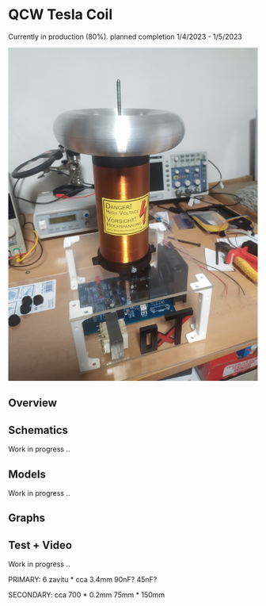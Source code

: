 # QCW Tesla Coil

Currently in production (80%). planned completion 1/4/2023 - 1/5/2023

<img src="images/img1.jpg">

## Overview

## Schematics

Work in progress ..

## Models

Work in progress ..

## Graphs

## Test + Video

Work in progress ..

PRIMARY:
6 zavitu * cca 3.4mm
90nF?
45nF?


SECONDARY:
cca 700 * 0.2mm
75mm * 150mm
